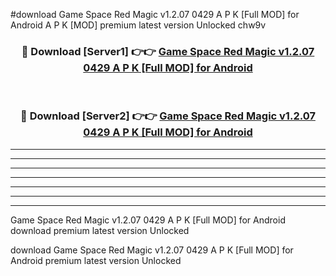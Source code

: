 #download Game Space Red Magic v1.2.07 0429 A P K [Full MOD] for Android  A P K [MOD] premium latest version Unlocked chw9v 



<div align="center">
<h3>🔴 Download [Server1] 👉👉 <a href="https://apkdownload1.web.app/">Game Space Red Magic v1.2.07 0429 A P K [Full MOD] for Android </a></h3><br>

<h3>🔴 Download [Server2] 👉👉 <a href="https://apkdownload1.web.app/">Game Space Red Magic v1.2.07 0429 A P K [Full MOD] for Android </a></h3>
</div>





----------------------------------------------------------

----------------------------------------------------------

----------------------------------------------------------

----------------------------------------------------------

----------------------------------------------------------

----------------------------------------------------------

----------------------------------------------------------

Game Space Red Magic v1.2.07 0429 A P K [Full MOD] for Android  download premium latest version Unlocked

download Game Space Red Magic v1.2.07 0429 A P K [Full MOD] for Android  premium latest version Unlocked
